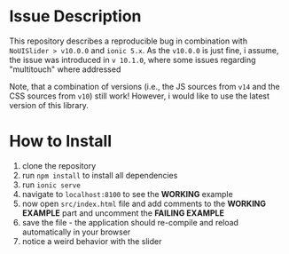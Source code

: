 # Issue Description

This repository describes a reproducible bug in combination with `NoUISlider > v10.0.0` and `ionic 5.x`. 
As the `v10.0.0` is just fine, i assume, the issue was introduced in `v 10.1.0`, where some issues regarding "multitouch" where addressed

Note, that a combination of versions (i.e., the JS sources from `v14` and the CSS sources from `v10`) still work! However, i would like to use the latest version of this library.

# How to Install

1) clone the repository
2) run `npm install` to install all dependencies
3) run `ionic serve`
4) navigate to `localhost:8100` to see the **WORKING** example
5) now open `src/index.html` file and add comments to the **WORKING EXAMPLE** part and uncomment the **FAILING EXAMPLE**
6) save the file - the application should re-compile and reload automatically in your browser
7) notice a weird behavior with the slider
